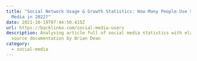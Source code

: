 ```yaml
---
title: "Social Network Usage & Growth Statistics: How Many People Use Social
  Media in 2022?"
date: 2021-10-19T07:44:50.415Z
url: https://backlinko.com/social-media-users
description: Analysing article full of social media statistics with elaborate
  source documentation by Brian Dean
category:
  - social-media
---
```

